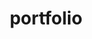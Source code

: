 ---
layout: list
title:  portfolio
slug:   portfolio
description: >
  포트폴리오를 언젠가는 정리할 것입니다. 기다리세요
menu: true
---